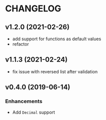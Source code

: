 # CHANGELOG

## v1.2.0 (2021-02-26)

* add support for functions as default values
* refactor

## v1.1.3 (2021-02-24)

* fix issue with reversed list after validation

## v0.4.0 (2019-06-14)

### Enhancements

* Add `Decimal` support
